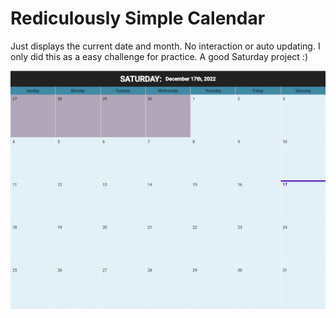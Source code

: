 # Rediculously Simple Calendar

Just displays the current date and month. No interaction or auto updating. I only did this as a easy challenge for practice. A good Saturday project :)

![Calendar](calendar.jpg)